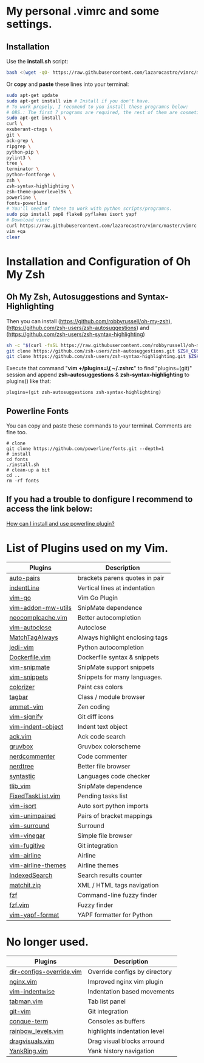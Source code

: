 # My personal .vimrc and some settings.

## Installation

Use the **install.sh** script:

```sh
bash <(wget -qO- https://raw.githubusercontent.com/lazarocastro/vimrc/master/install.sh)
```

Or **copy** and **paste** these lines into your terminal:

```sh
sudo apt-get update
sudo apt-get install vim # Install if you don't have.
# To work propely, I recomend to you install these programns below:
# OBS.: The first 7 programs are required, the rest of them are cosmetic issue.
sudo apt-get install \
curl \
exuberant-ctags \
git \
ack-grep \
ripgrep \
python-pip \
pylint3 \
tree \
terminator \
python-fontforge \
zsh \
zsh-syntax-highlighting \
zsh-theme-powerlevel9k \
powerline \
fonts-powerline
# You'll need of these to work with python scripts/programns.
sudo pip install pep8 flake8 pyflakes isort yapf
# Download vimrc
curl https://raw.githubusercontent.com/lazarocastro/vimrc/master/vimrc -o ~/.vimrc
vim +qa
clear
```

# Installation and Configuration of Oh My Zsh
## Oh My Zsh, Autosuggestions and Syntax-Highlighting
Then you can install (https://github.com/robbyrussell/oh-my-zsh), (https://github.com/zsh-users/zsh-autosuggestions) and (https://github.com/zsh-users/zsh-syntax-highlighting)

```sh
sh -c "$(curl -fsSL https://raw.githubusercontent.com/robbyrussell/oh-my-zsh/master/tools/install.sh)"
git clone https://github.com/zsh-users/zsh-autosuggestions.git $ZSH_CUSTOM/plugins/zsh-autosuggestions
git clone https://github.com/zsh-users/zsh-syntax-highlighting.git $ZSH_CUSTOM/plugins/zsh-syntax-highlighting
```

Execute that command "**vim +/plugins=\\( ~/.zshrc**" to find "plugins=(git)" session and 
append **zsh-autosuggestions** & **zsh-syntax-highlighting** to plugins() like that:
```
plugins=(git zsh-autosuggestions zsh-syntax-highlighting)
```

## Powerline Fonts
You can copy and paste these commands to your terminal. Comments are fine too.
```
# clone
git clone https://github.com/powerline/fonts.git --depth=1
# install
cd fonts
./install.sh
# clean-up a bit
cd ..
rm -rf fonts
```
## If you had a trouble to donfigure I recommend to access the link below:
[How can I install and use powerline plugin?](https://askubuntu.com/questions/283908/how-can-i-install-and-use-powerline-plugin)

# List of Plugins used on my Vim.

| Plugins | Description |
|---|---|
| <a href="https://github.com/jiangmiao/auto-pairs" target="_blank"> auto-pairs</a>                                  | brackets parens quotes in pair | 
| <a href="https://github.com/Yggdroot/indentLine" target="_blank">indentLine</a>                                    | Vertical lines at indentation | 
| <a href="https://github.com/fatih/vim-go" target="_blank"> vim-go</a>                                              | Vim Go Plugin | 
| <a href="https://github.com/MarcWeber/vim-addon-mw-utils" target="_blank"> vim-addon-mw-utils</a>                  | SnipMate dependence | 
| <a href="https://github.com/Shougo/neocomplcache.vim" target="_blank"> neocomplcache.vim</a>                       | Better autocompletion |
| <a href="https://github.com/Townk/vim-autoclose" target="_blank">vim-autoclose</a>                                 | Autoclose |
| <a href="https://github.com/Valloric/MatchTagAlways" target="_blank">MatchTagAlways</a>                            | Always highlight enclosing tags |
| <a href="https://github.com/davidhalter/jedi-vim" target="_blank"> jedi-vim</a>                                    | Python autocompletion |
| <a href="https://github.com/ekalinin/Dockerfile.vim" target="_blank">Dockerfile.vim</a>                            | Dockerfile syntax & snippets |
| <a href="https://github.com/garbas/vim-snipmate" target="_blank">vim-snipmate</a>                                  | SnipMate support snippets |
| <a href="https://github.com/honza/vim-snippets" target="_blank"> vim-snippets</a>                                  | Snippets for many languages. |
| <a href="https://github.com/lilydjwg/colorizer" target="_blank"> colorizer</a>                                     | Paint css colors |
| <a href="https://github.com/majutsushi/tagbar" target="_blank">tagbar</a>                                          | Class / module browser |
| <a href="https://github.com/mattn/emmet-vim" target="_blank">emmet-vim</a>                                         | Zen coding |
| <a href="https://github.com/mhinz/vim-signify" target="_blank">vim-signify</a>                                     | Git diff icons |
| <a href="https://github.com/michaeljsmith/vim-indent-object" target="_blank">vim-indent-object</a>                 | Indent text object |
| <a href="https://github.com/mileszs/ack.vim" target="_blank">ack.vim</a>                                           | Ack code search |
| <a href="https://github.com/morhetz/gruvbox" target="_blank">gruvbox</a>                                           | Gruvbox colorscheme |
| <a href="https://github.com/scrooloose/nerdcommenter" target="_blank"> nerdcommenter</a>                           | Code commenter |
| <a href="https://github.com/scrooloose/nerdtree" target="_blank">nerdtree</a>                                      | Better file browser |
| <a href="https://github.com/scrooloose/syntastic" target="_blank"> syntastic</a>                                   | Languages code checker |
| <a href="https://github.com/tomtom/tlib_vim" target="_blank">tlib_vim</a>                                          | SnipMate dependence |
| <a href="https://github.com/fisadev/FixedTaskList.vim" target="_blank">FixedTaskList.vim</a>                       | Pending tasks list |
| <a href="https://github.com/fisadev/vim-isort" target="_blank">vim-isort</a>                                       | Auto sort python imports |
| <a href="https://github.com/tpope/vim-unimpaired" target="_blank"> vim-unimpaired</a>                              | Pairs of bracket mappings |
| <a href="https://github.com/tpope/vim-surround" target="_blank"> vim-surround</a>                                  | Surround |
| <a href="https://github.com/tpope/vim-vinegar" target="_blank">vim-vinegar</a>                                     | Simple file browser |
| <a href="https://github.com/tpope/vim-fugitive" target="_blank"> vim-fugitive</a>                                  | Git integration |
| <a href="https://github.com/vim-airline/vim-airline" target="_blank">vim-airline</a>                               | Airline |
| <a href="https://github.com/vim-airline/vim-airline-themes" target="_blank"> vim-airline-themes</a>                | Airline themes |
| <a href="https://github.com/vim-scripts/IndexedSearch" target="_blank">IndexedSearch</a>                           | Search results counter |
| <a href="https://github.com/vim-scripts/matchit.zip" target="_blank">matchit.zip</a>                               | XML / HTML tags navigation |
| <a href="https://github.com/junegunn/fzf" target="_blank"> fzf</a>                                                 | Command-line fuzzy finder|
| <a href="https://github.com/junegunn/fzf.vim" target="_blank"> fzf.vim</a>                                         | Fuzzy finder |
| <a href="https://github.com/pignacio/vim-yapf-format" target="_blank"> vim-yapf-format</a>                         | YAPF formatter for Python |


# No longer used.

| Plugins | Description |
|---|---|
| <a href="https://github.com/arielrossanigo/dir-configs-override.vim" target="_blank">dir-configs-override.vim </a> | Override configs by directory |
| <a href="https://github.com/chr4/nginx.vim" target="_blank"> nginx.vim</a>                                         | Improved nginx vim plugin |
| <a href="https://github.com/jeetsukumaran/vim-indentwise" target="_blank"> vim-indentwise</a>                      | Indentation based movements |
| <a href="https://github.com/kien/tabman.vim" target="_blank">tabman.vim</a>                                        | Tab list panel |
| <a href="https://github.com/motemen/git-vim" target="_blank">git-vim</a>                                           | Git integration |
| <a href="https://github.com/rosenfeld/conque-term" target="_blank">conque-term</a>                                 | Consoles as buffers |
| <a href="https://github.com/thiagoalessio/rainbow_levels.vim" target="_blank"> rainbow_levels.vim</a>              | highlights indentation level |
| <a href="https://github.com/fisadev/dragvisuals.vim" target="_blank">dragvisuals.vim</a>                           | Drag visual blocks arround |
| <a href="https://github.com/vim-scripts/YankRing.vim" target="_blank"> YankRing.vim</a>                            | Yank history navigation |
